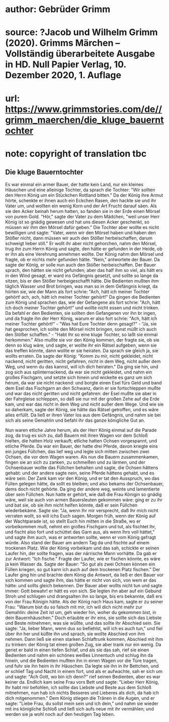 # author: Gebrüder Grimm
# source: ?Jacob und Wilhelm Grimm (2020). Grimms Märchen – Vollständig überarbeitete Ausgabe in HD. Null Papier Verlag, 10. Dezember 2020, 1. Auflage
# url: https://www.grimmstories.com/de//grimm_maerchen/die_kluge_bauerntochter
# note: copyright of translation tbc

## Die kluge Bauerntochter 

Es war einmal ein armer Bauer, der hatte kein Land, nur ein kleines
Häuschen und eine alleinige Tochter, da sprach die Tochter: "Wir
sollten den Herrn König um ein Stückchen Rottland bitten." Da der König
ihre Armut hörte, schenkte er ihnen auch ein Eckchen Rasen, den hackte
sie und ihr Vater um, und wollten ein wenig Korn und der Art Frucht
darauf säen. Als sie den Acker beinah herum hatten, so fanden sie in der
Erde einen Mörsel von purem Gold. "Hör," sagte der Vater zu dem
Mädchen, "weil unser Herr König ist so gnädig gewesen und hat uns
diesen Acker geschenkt, so müssen wir ihm den Mörsel dafür geben." Die
Tochter aber wollte es nicht bewilligen und sagte: "Vater, wenn wir den
Mörsel haben und haben den Stößer nicht, dann müssen wir auch den Stößer
herbeischaffen, darum schweigt lieber still." Er wollt ihr aber nicht
gehorchen, nahm den Mörsel, trug ihn zum Herrn König und sagte, den
hätte er gefunden in der Heide, ob er ihn als eine Verehrung annehmen
wollte. Der König nahm den Mörsel und fragte, ob er nichts mehr gefunden
hätte. "Nein," antwortete der Bauer. Da sagte der König, er solle nun
auch den Stößer herbeischaffen. Der Bauer sprach, den hätten sie nicht
gefunden; aber das half ihm so viel, als hätt ers in den Wind gesagt, er
ward ins Gefängnis gesetzt, und sollte so lange da sitzen, bis er den
Stößer herbeigeschafft hätte. Die Bedienten mußten ihm täglich Wasser
und Brot bringen, was man so in dem Gefängnis kriegt, da hörten sie, wie
der Mann als fort schrie: "Ach, hätt ich meiner Tochter gehört! ach,
ach, hätt ich meiner Tochter gehört!" Da gingen die Bedienten zum König
und sprachen das, wie der Gefangene als fort schrie: "Ach, hätt ich
doch meiner Tochter gehört!" und wollte nicht essen und nicht trinken.
Da befahl er den Bedienten, sie sollten den Gefangenen vor ihn br ingen,
und da fragte ihn der Herr König, warum er also fort schrie: "Ach, hätt
ich meiner Tochter gehört!" - "Was hat Eure Tochter denn gesagt?" -
"Ja, sie hat gesprochen, ich sollte den Mörsel nicht bringen, sonst
müßt ich auch den Stößer schaffen." - "Habt Ihr so eine kluge Tochter,
so laßt sie einmal herkommen." Also mußte sie vor den König kommen, der
fragte sie, ob sie denn so klug wäre, und sagte, er wollte ihr ein
Rätsel aufgeben, wenn sie das treffen könnte, dann wollte er sie
heiraten. Da sprach sie gleich ja, sie wollts erraten. Da sagte der
König: "Komm zu mir, nicht gekleidet, nicht nackend, nicht geritten,
nicht gefahren, nicht in dem Weg, nicht außer dem Weg, und wenn du das
kannst, will ich dich heiraten." Da ging sie hin, und zog sich aus
splinternackend, da war sie nicht gekleidet, und nahm ein großes
Fischgarn, und setzte sich hinein und wickelte es ganz um sich herum, da
war sie nicht nackend: und borgte einen Esel fürs Geld und band dem Esel
das Fischgarn an den Schwanz, darin er sie fortschleppen mußte und war
das nicht geritten und nicht gefahren: der Esel mußte sie aber in der
Fahrgleise schleppen, so daß sie nur mit der großen Zehe auf die Erde
kam, und war das nicht in dem Weg und nicht außer dem Wege. Und wie sie
so daherkam, sagte der König, sie hätte das Rätsel getroffen, und es
wäre alles erfüllt. Da ließ er ihren Vater los aus dem Gefängnis, und
nahm sie bei sich als seine Gemahlin und befahl ihr das ganze königliche
Gut an.

Nun waren etliche Jahre herum, als der Herr König einmal auf die Parade
zog, da trug es sich zu, daß Bauern mit ihren Wagen vor dem Schloß
hielten, die hatten Holz verkauft; etliche hatten Ochsen vorgespannt,
und etliche Pferde. Da war ein Bauer, der hatte drei Pferde, davon
kriegte eins ein junges Füllchen, das lief weg und legte sich mitten
zwischen zwei Ochsen, die vor dem Wagen waren. Als nun die Bauern
zusammenkamen, fingen sie an sich zu zanken, zu schmeißen und zu lärmen,
und der Ochsenbauer wollte das Füllchen behalten und sagte, die Ochsen
hättens gehabt: und der andere sagte nein, seine Pferde hättens gehabt,
und es wäre sein. Der Zank kam vor den König, und er tat den Ausspruch,
wo das Füllen gelegen hätte, da sollt es bleiben; und also bekams der
Ochsenbauer, dems doch nicht gehörte. Da ging der andere weg, weinte und
lamentierte über sein Füllchen. Nun hatte er gehört, wie daß die Frau
Königin so gnädig wäre, weil sie auch von armen Bauersleuten gekommen
wäre: ging er zu ihr und bat sie, ob sie ihm nicht helfen könnte, daß er
sein Füllchen wiederbekäme. Sagte sie: "Ja, wenn Ihr mir versprecht,
daß Ihr mich nicht verraten wollt, so will ichs Euch sagen. Morgen früh,
wenn der König auf der Wachtparade ist, so stellt Euch hin mitten in die
Straße, wo er vorbeikommen muß, nehmt ein großes Fischgarn und tut, als
fischtet Ihr, und fischt also fort und schüttet das Garn aus, als wenn
Ihrs voll hättet," und sagte ihm auch, was er antworten sollte, wenn er
vom König gefragt würde. Also stand der Bauer am andern Tag da und
fischte auf einem trockenen Platz. Wie der König vorbeikam und das sah,
schickte er seinen Laufer hin, der sollte fragen, was der närrische Mann
vorhätte. Da gab er zur Antwort: "Ich fische." Fragte der Laufer, wie
er fischen könnte, es wäre ja kein Wasser da. Sagte der Bauer: "So gut
als zwei Ochsen können ein Füllen kriegen, so gut kann ich auch auf dem
trockenen Platz fischen." Der Laufer ging hin und brachte dem König die
Antwort, da ließ er den Bauer vor sich kommen und sagte ihm, das hätte
er nicht von sich, von wem er das hätte: und sollts gleich bekennen. Der
Bauer aber wollts nicht tun und sagte immer: Gott bewahr! er hätt es von
sich. Sie legten ihn aber auf ein Gebund Stroh und schlugen und
drangsalten ihn so lange, bis ers bekannte, daß ers von der Frau Königin
hätte. Als der König nach Haus kam, sagte er zu seiner Frau: "Warum
bist du so falsch mit mir, ich will dich nicht mehr zur Gemahlin: deine
Zeit ist um, geh wieder hin, woher du gekommen bist, in dein
Bauernhäuschen." Doch erlaubte er ihr eins, sie sollte sich das Liebste
und Beste mitnehmen, was sie wüßte, und das sollte ihr Abschied sein.
Sie sagte: "Ja, lieber Mann, wenn dus so befiehlst, will ich es auch
tun," und fiel über ihn her und küßte ihn und sprach, sie wollte
Abschied von ihm nehmen. Dann ließ sie einen starken Schlaftrunk kommen,
Abschied mit ihm zu trinken: der König tat einen großen Zug, sie aber
trank nur ein wenig. Da geriet er bald in einen tiefen Schlaf, und als
sie das sah, rief sie einen Bedienten und nahm ein schönes weißes
Linnentuch und schlug ihn da hinein, und die Bedienten mußten ihn in
einen Wagen vor die Türe tragen, und fuhr sie ihn heim in ihr Häuschen.
Da legte sie ihn in ihr Bettchen, und er schlief Tag und Nacht in einem
fort, und als er aufwachte, sah er sich um und sagte: "Ach Gott, wo bin
ich denn?" rief seinen Bedienten, aber es war keiner da. Endlich kam
seine Frau vors Bett und sagte: "Lieber Herr König, Ihr habt mir
befohlen, ich sollte das Liebste und Beste aus dem Schloß mitnehmen, nun
hab ich nichts Besseres und Lieberes als dich, da hab ich dich
mitgenommen." Dem König stiegen die Tränen in die Augen, und er sagte:
"Liebe Frau, du sollst mein sein und ich dein," und nahm sie wieder
mit ins königliche Schloß und ließ sich aufs neue mit ihr vermählen; und
werden sie ja wohl noch auf den heutigen Tag leben.
